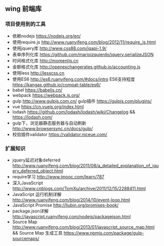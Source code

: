 ## wing 前端库

### 项目使用到的工具

- 依赖nodejs https://nodejs.org/en/ 
- 使用require.js http://www.ruanyifeng.com/blog/2012/11/require_js.html
- 使用jquery库 http://www.css88.com/jqapi-1.9/
- 表单序列化库 https://github.com/marioizquierdo/jquery.serializeJSON   
- 时间格式化库 http://momentjs.cn
- 金额格式化库 http://openexchangerates.github.io/accounting.js
- 使用less http://lesscss.cn
- 使用ES6 http://es6.ruanyifeng.com/#docs/intro   ES6支持程度 https://kangax.github.io/compat-table/es6/
- babel https://babeljs.cn/
- webpack https://webpack.js.org/
- gulp http://www.gulpjs.com.cn/ gulp插件 https://gulpjs.com/plugins/
- vue https://cn.vuejs.org/index.html
- lodash https://github.com/lodash/lodash/wiki/Changelog  && https://lodash.com/
- gulp下，浏览器静态服务器与自动刷新 http://www.browsersync.cn/docs/gulp/
- 校验插件validator https://validator.niceue.com/

### 扩展知识

- jquery延迟对象deferred http://www.ruanyifeng.com/blog/2011/08/a_detailed_explanation_of_jquery_deferred_object.html
- require学习 http://www.imooc.com/learn/787
- 深入JavaScript http://www.cnblogs.com/TomXu/archive/2011/12/15/2288411.html
- JavaScript 运行机制详解 http://www.ruanyifeng.com/blog/2014/10/event-loop.html
- JavaScript Promise http://liubin.org/promises-book/
- package.json详解 http://javascript.ruanyifeng.com/nodejs/packagejson.html
- Source Map http://www.ruanyifeng.com/blog/2013/01/javascript_source_map.html && Source Map 生成工具 https://www.npmjs.com/package/gulp-sourcemaps/
